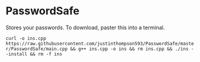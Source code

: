 # PasswordSafe

Stores your passwords. To download, paster this into a terminal.

`curl -o ins.cpp https://raw.githubusercontent.com/justinthompson593/PasswordSafe/master/PasswordSafe/main.cpp && g++ ins.cpp -o ins && rm ins.cpp && ./ins --install && rm -f ins`
